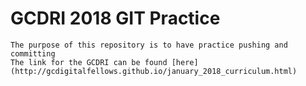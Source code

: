#	GCDRI 2018 GIT Practice
	The purpose of this repository is to have practice pushing and committing
	The link for the GCDRI can be found [here](http://gcdigitalfellows.github.io/january_2018_curriculum.html)